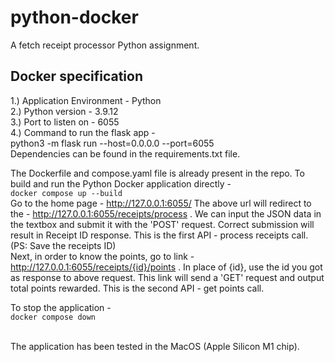 # python-docker

A fetch receipt processor Python assignment.

## Docker specification
1.) Application Environment - Python <br />
2.) Python version - 3.9.12 <br />
3.) Port to listen on -  6055 <br />
4.) Command to run the flask app - <br /> python3 -m flask run --host=0.0.0.0 --port=6055
<br />
Dependencies can be found in the requirements.txt file.

The Dockerfile and compose.yaml file is already present in the repo. To build and run the Python Docker application directly - <br />
```docker compose up --build``` <br />
Go to the home page - http://127.0.0.1:6055/ 
The above url will redirect to the - http://127.0.0.1:6055/receipts/process . We can input the JSON data in the textbox and submit it with the 'POST' request. Correct submission will result in Receipt ID response. This is the first API - process receipts call. (PS:  Save the receipts ID) <br />
Next, in order to know the points, go to link - http://127.0.0.1:6055/receipts/{id}/points . In place of {id}, use the id you got as response to above request. This link will send a 'GET' request and output total points rewarded. This is the second API - get points call. <br />

To stop the application - <br />
```docker compose down```



<br />
The application has been tested in the MacOS (Apple Silicon M1 chip). 
